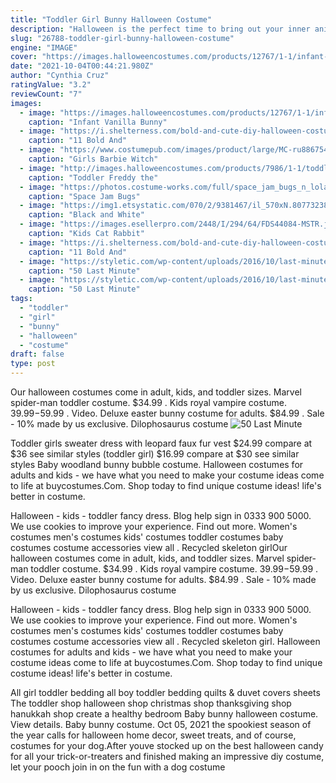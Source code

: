 ```yaml
---
title: "Toddler Girl Bunny Halloween Costume"
description: "Halloween is the perfect time to bring out your inner animal. It's fun to dress up as your favorite real-life animal or simply become a character from your favorite television show. Whether you're a grizzly bear or fozzie bear, you're animal costume will be top dog! adult animal halloween"
slug: "26788-toddler-girl-bunny-halloween-costume"
engine: "IMAGE"
cover: "https://images.halloweencostumes.com/products/12767/1-1/infant-vanilla-bunny-costume.jpg"
date: "2021-10-04T00:44:21.980Z"
author: "Cynthia Cruz"
ratingValue: "3.2"
reviewCount: "7"
images:
  - image: "https://images.halloweencostumes.com/products/12767/1-1/infant-vanilla-bunny-costume.jpg"
    caption: "Infant Vanilla Bunny"
  - image: "https://i.shelterness.com/bold-and-cute-diy-halloween-costume-for-girls9-500x750.jpg"
    caption: "11 Bold And"
  - image: "https://www.costumepub.com/images/product/large/MC-ru886754.jpg"
    caption: "Girls Barbie Witch"
  - image: "http://images.halloweencostumes.com/products/7986/1-1/toddler-freddy-the-spider-costume.jpg"
    caption: "Toddler Freddy the"
  - image: "https://photos.costume-works.com/full/space_jam_bugs_n_lola_bunny1.jpg"
    caption: "Space Jam Bugs"
  - image: "https://img1.etsystatic.com/070/2/9381467/il_570xN.807732387_9wj6.jpg"
    caption: "Black and White"
  - image: "https://images.esellerpro.com/2448/I/294/64/FDS44084-MSTR.jpg"
    caption: "Kids Cat Rabbit"
  - image: "https://i.shelterness.com/bold-and-cute-diy-halloween-costume-for-girls8.jpg"
    caption: "11 Bold And"
  - image: "https://styletic.com/wp-content/uploads/2016/10/last-minute-halloween-costumes/21-last-minute-halloween-costume-ideas-3.jpg"
    caption: "50 Last Minute"
  - image: "https://styletic.com/wp-content/uploads/2016/10/last-minute-halloween-costumes/20-last-minute-halloween-costume-ideas.jpg"
    caption: "50 Last Minute"
tags:
  - "toddler"
  - "girl"
  - "bunny"
  - "halloween"
  - "costume"
draft: false
type: post
---
```


Our halloween costumes come in adult, kids, and toddler sizes.  Marvel spider-man toddler costume. $34.99 . Kids royal vampire costume. $39.99-$59.99 . Video. Deluxe easter bunny costume for adults. $84.99 . Sale - 10% made by us exclusive. Dilophosaurus costume
![50 Last Minute](https://styletic.com/wp-content/uploads/2016/10/last-minute-halloween-costumes/20-last-minute-halloween-costume-ideas.jpg "50 Last Minute")

Toddler girls sweater dress with leopard faux fur vest $24.99 compare at $36 see similar styles  (toddler girl) $16.99 compare at $30 see similar styles Baby woodland bunny bubble costume. Halloween costumes for adults and kids - we have what you need to make your costume ideas come to life at buycostumes.Com. Shop today to find unique costume ideas! life&#39;s better in costume.
<!--inArticleAds-->

<!--galleryOne-->

Halloween - kids - toddler fancy dress. Blog help sign in 0333 900 5000. We use cookies to improve your experience. Find out more.  Women's costumes men's costumes kids' costumes toddler costumes baby costumes costume accessories view all . Recycled skeleton girlOur halloween costumes come in adult, kids, and toddler sizes.  Marvel spider-man toddler costume. $34.99 . Kids royal vampire costume. $39.99-$59.99 . Video. Deluxe easter bunny costume for adults. $84.99 . Sale - 10% made by us exclusive. Dilophosaurus costume
<!--inArticleAds-->

<!--galleryTwo-->

Halloween - kids - toddler fancy dress. Blog help sign in 0333 900 5000. We use cookies to improve your experience. Find out more.  Women's costumes men's costumes kids' costumes toddler costumes baby costumes costume accessories view all . Recycled skeleton girl. Halloween costumes for adults and kids - we have what you need to make your costume ideas come to life at buycostumes.Com. Shop today to find unique costume ideas! life's better in costume.
<!--galleryThree-->

All girl toddler bedding all boy toddler bedding quilts & duvet covers sheets  The toddler shop halloween shop christmas shop thanksgiving shop hanukkah shop create a healthy bedroom Baby bunny halloween costume. View details. Baby bunny costume. Oct 05, 2021 the spookiest season of the year calls for halloween home decor, sweet treats, and of course, costumes for your dog.After youve stocked up on the best halloween candy for all your trick-or-treaters and finished making an impressive diy costume, let your pooch join in on the fun with a dog costume